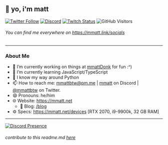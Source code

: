 ## 👋 yo, i'm matt

[![Twitter Follow](https://img.shields.io/twitter/follow/mmattbtw?color=%231A90D9&label=twitter&logo=Twitter&logoColor=White&style=flat-square)](https://twitter.com/mmattbtw)
[![Discord](https://img.shields.io/discord/883929594179256350.svg?label=&logo=discord&logoColor=ffffff&color=7389D8&labelColor=6A7EC2&style=flat-square)](https://discord.gg/VUAjRrkZVJ)
[![Twitch Status](https://img.shields.io/twitch/status/mmattbtw?style=flat-square)](https://twitch.tv/mmattbtw)
![GitHub Visitors](https://visitor-badge.glitch.me/badge?page_id=mmattbtw.mmattbtw?style=flat-square&style=flat-square)

###### You can find me everywhere on https://mmatt.link/socials
-----------------------------------------------------------------------

### About Me
- 🔭 I’m currently working on things at [mmattDonk](https://mmattDonk.com) for fun :^)
- 🌱 I’m currently learning JavaScript/TypeScript
- 🐍 I know my way around Python
- 📫 How to reach me: [mmattbtw@pm.me](mailto:mmattbtw@pm.me) | [mmatt](https://discord.com/users/308000668181069824) on Discord | [@mmattbtw](https://twitter.com/messages/476840933-476840933?recipient_id=476840933&text=Hello!) on Twitter.
- 😄 Pronouns: he/him
- 🌐 Website: https://mmatt.net 
  - 📔 Blog: [/blog](https://mmatt.net/blog)
- ⚙  Specs: https://mmatt.net/devices [RTX 2070, i9-9900k, 32 GB RAM]

-----------------------------------------------------------------------

[![Discord Presence](https://lanyard-profile-readme.vercel.app/api/308000668181069824
                            )](https://discord.com/users/308000668181069824)


###### *contribute to this readme.md [here](https://github.com/mmattbtw/mmattbtw)*
